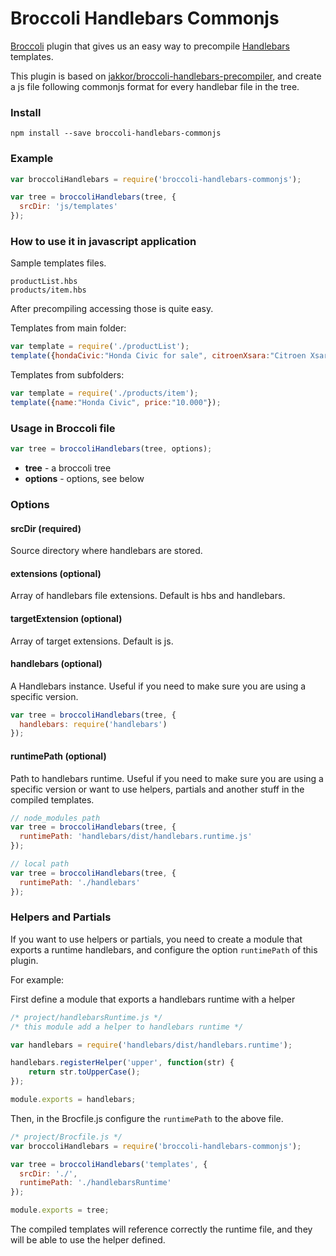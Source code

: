 # Broccoli Handlebars Commonjs

[Broccoli](https://github.com/broccolijs/broccoli) plugin that gives us an easy way to precompile [Handlebars](http://handlebarsjs.com/) templates.

This plugin is based on [jakkor/broccoli-handlebars-precompiler](https://github.com/jakkor/broccoli-handlebars-precompiler), and create a js file following commonjs format for every handlebar file in the tree.


### Install
```
npm install --save broccoli-handlebars-commonjs
```

### Example
```js
var broccoliHandlebars = require('broccoli-handlebars-commonjs');

var tree = broccoliHandlebars(tree, {
  srcDir: 'js/templates'
});

```

### How to use it in javascript application

Sample templates files.

```
productList.hbs
products/item.hbs

```

After precompiling accessing those is quite easy.

Templates from main folder:
```javascript
var template = require('./productList');
template({hondaCivic:"Honda Civic for sale", citroenXsara:"Citroen Xsara for sale"});
```

Templates from subfolders:
```javascript
var template = require('./products/item');
template({name:"Honda Civic", price:"10.000"});
```

### Usage in Broccoli file

```js
var tree = broccoliHandlebars(tree, options);
```
- **tree** - a broccoli tree
- **options** - options, see below

### Options

#### srcDir (required)

Source directory where handlebars are stored.

#### extensions (optional)

Array of handlebars file extensions. Default is hbs and handlebars.

#### targetExtension (optional)

Array of target extensions. Default is js.

#### handlebars (optional)
A Handlebars instance. Useful if you need to make sure you are using a specific version.
```js
var tree = broccoliHandlebars(tree, {
  handlebars: require('handlebars')
});
```

#### runtimePath (optional)
Path to handlebars runtime. Useful if you need to make sure you are using a specific version or want to use helpers, partials and another stuff in the compiled templates.

```js
// node_modules path
var tree = broccoliHandlebars(tree, {
  runtimePath: 'handlebars/dist/handlebars.runtime.js'
});

// local path
var tree = broccoliHandlebars(tree, {
  runtimePath: './handlebars'
});
```

### Helpers and Partials
If you want to use helpers or partials, you need to create a module that exports a runtime handlebars, and configure the option `runtimePath` of this plugin.

For example:

First define a module that exports a handlebars runtime with a helper
```js
/* project/handlebarsRuntime.js */
/* this module add a helper to handlebars runtime */

var handlebars = require('handlebars/dist/handlebars.runtime');

handlebars.registerHelper('upper', function(str) {
	return str.toUpperCase();
});

module.exports = handlebars;
```
Then, in the Brocfile.js configure the `runtimePath` to the above file.
```js
/* project/Brocfile.js */
var broccoliHandlebars = require('broccoli-handlebars-commonjs');

var tree = broccoliHandlebars('templates', {
  srcDir: './',
  runtimePath: './handlebarsRuntime'
});

module.exports = tree;
```
The compiled templates will reference correctly the runtime file, and they will be able to use the helper defined.
